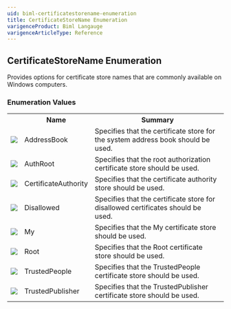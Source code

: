 ```yaml
---
uid: biml-certificatestorename-enumeration
title: CertificateStoreName Enumeration
varigenceProduct: Biml Langauge
varigenceArticleType: Reference
---
```


## CertificateStoreName Enumeration<div class="LanguageSummary"><div class ="SummaryItem">Provides options for certificate store names that are commonly available on Windows computers.</div></div><div class="EnumValueGroup">### Enumeration Values<table id="EnumValue" class="MemberList"><tbody><tr><th class="MemberTypeIconColumnHeader">&nbsp;</th><th class="MemberNameColumnHeader">Name</th><th class="MemberSummaryColumnHeader">Summary</th></tr><tr class="cd0"><td align="center" class="MemberTypeIcon"><img src="enumValue.png"></img></td><td class="MemberName">AddressBook</td><td class="MemberSummary"><div class ="SummaryItem">Specifies that the certificate store for the system address book should be used.</div></td></tr><tr class="cd1"><td align="center" class="MemberTypeIcon"><img src="enumValue.png"></img></td><td class="MemberName">AuthRoot</td><td class="MemberSummary"><div class ="SummaryItem">Specifies that the root authorization certificate store should be used.</div></td></tr><tr class="cd0"><td align="center" class="MemberTypeIcon"><img src="enumValue.png"></img></td><td class="MemberName">CertificateAuthority</td><td class="MemberSummary"><div class ="SummaryItem">Specifies that the certificate authority store should be used.</div></td></tr><tr class="cd1"><td align="center" class="MemberTypeIcon"><img src="enumValue.png"></img></td><td class="MemberName">Disallowed</td><td class="MemberSummary"><div class ="SummaryItem">Specifies that the certificate store for disallowed certificates should be used.</div></td></tr><tr class="cd0"><td align="center" class="MemberTypeIcon"><img src="enumValue.png"></img></td><td class="MemberName">My</td><td class="MemberSummary"><div class ="SummaryItem">Specifies that the My certificate store should be used.</div></td></tr><tr class="cd1"><td align="center" class="MemberTypeIcon"><img src="enumValue.png"></img></td><td class="MemberName">Root</td><td class="MemberSummary"><div class ="SummaryItem">Specifies that the Root certificate store should be used.</div></td></tr><tr class="cd0"><td align="center" class="MemberTypeIcon"><img src="enumValue.png"></img></td><td class="MemberName">TrustedPeople</td><td class="MemberSummary"><div class ="SummaryItem">Specifies that the TrustedPeople certificate store should be used.</div></td></tr><tr class="cd1"><td align="center" class="MemberTypeIcon"><img src="enumValue.png"></img></td><td class="MemberName">TrustedPublisher</td><td class="MemberSummary"><div class ="SummaryItem">Specifies that the TrustedPublisher certificate store should be used.</div></td></tr></tbody></table></div>